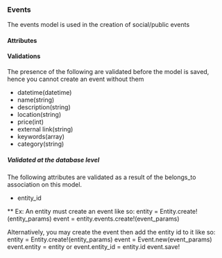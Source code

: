### Events
The events model is used in the creation of social/public events

#### Attributes


#### Validations
The presence of the following are validated before the model is saved, hence you cannot create an event without them
* datetime(datetime)
* name(string)
* description(string)
* location(string)
* price(int)
* external link(string)
* keywords(array)
* category(string)

##### Validated at the database level
The following attributes are validated as a result of the belongs_to association on this model. 
* entity_id

** Ex: 
An entity must create an event like so: 
entity = Entity.create!(entity_params)
event = entity.events.create!(event_params)

Alternatively, you may create the event then add the entity id to it like so: 
entity = Entity.create!(entity_params)
event = Event.new(event_params)
event.entity = entity or event.entity_id = entity.id
event.save!